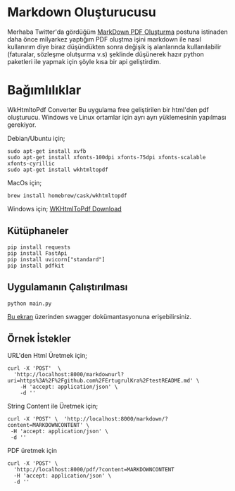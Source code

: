 # Markdown Oluşturucusu

Merhaba Twitter'da gördüğüm [MarkDown PDF Oluşturma](https://x.com/0xfsk/status/1747579061185007803?s=20) postuna istinaden daha önce milyarkez yaptığım PDF oluştma işini markdown ile nasıl kullanırım diye biraz düşündükten sonra değişik iş alanlarında kullanılabilir (faturalar, sözleşme olutşurma v.s) şeklinde düşünerek hazır python paketleri ile yapmak için şöyle kısa bir api geliştirdim.


# Bağımlılıklar

WkHtmltoPdf Converter
Bu uygulama free geliştirilen bir html'den pdf oluşturucu. Windows ve Linux ortamlar için ayrı ayrı yüklemesinin yapılması gerekiyor. 

Debian/Ubuntu için;

    sudo apt-get install xvfb
    sudo apt-get install xfonts-100dpi xfonts-75dpi xfonts-scalable xfonts-cyrillic
    sudo apt-get install wkhtmltopdf

MacOs için;

    brew install homebrew/cask/wkhtmltopdf

Windows için;
[WKHtmlToPdf Download](https://objects.githubusercontent.com/github-production-release-asset-2e65be/271714/70314134-52da-11e7-81d9-a3f151bef518?X-Amz-Algorithm=AWS4-HMAC-SHA256&X-Amz-Credential=AKIAVCODYLSA53PQK4ZA/20240117/us-east-1/s3/aws4_request&X-Amz-Date=20240117T123837Z&X-Amz-Expires=300&X-Amz-Signature=7e78a2f0e4bfe4a2b85961939cd4a360b6491c8e26c0d62ea2006061dce87475&X-Amz-SignedHeaders=host&actor_id=0&key_id=0&repo_id=271714&response-content-disposition=attachment;%20filename=wkhtmltox-0.12.4_msvc2015-win64.exe&response-content-type=application/octet-stream)



## Kütüphaneler

    pip install requests
    pip install FastApi
    pip install uvicorn["standard"]
    pip install pdfkit

## Uygulamanın Çalıştırılması

    python main.py

[Bu ekran](http://localhost:8000/docs) üzerinden swagger dokümantasyonuna erişebilirsiniz.


## Örnek İstekler

URL'den Html Üretmek için;
 

    curl -X 'POST'  \
      'http://localhost:8000/markdownurl?uri=https%3A%2F%2Fgithub.com%2FErtugrulKra%2FtestREADME.md' \ 
        -H 'accept: application/json' \
        -d ''

String Content ile Üretmek için;

    curl -X 'POST' \  'http://localhost:8000/markdown/?content=MARKDOWNCONTENT' \ 
     -H 'accept: application/json' \ 
     -d ''


PDF üretmek için 

    curl -X 'POST' \
      'http://localhost:8000/pdf/?content=MARKDOWNCONTENT
      -H 'accept: application/json' \
      -d ''
